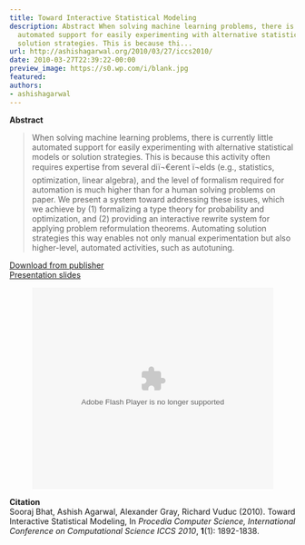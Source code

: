 ```yaml
---
title: Toward Interactive Statistical Modeling
description: Abstract When solving machine learning problems, there is currently little
  automated support for easily experimenting with alternative statistical models or
  solution strategies. This is because thi...
url: http://ashishagarwal.org/2010/03/27/iccs2010/
date: 2010-03-27T22:39:22-00:00
preview_image: https://s0.wp.com/i/blank.jpg
featured:
authors:
- ashishagarwal
---
```


<p><strong>Abstract</strong></p>
<blockquote><p>When solving machine learning problems, there is currently little automated support for easily experimenting with alternative statistical models or solution strategies. This is because this activity often requires expertise from several di&iuml;&not;&euro;erent &iuml;&not;&#129;elds (e.g., statistics, optimization, linear algebra), and the level of formalism required for automation is much higher than for a human solving problems on paper. We present a system toward addressing these issues, which we achieve by (1) formalizing a type theory for probability and optimization, and (2) providing an interactive rewrite system for applying problem reformulation theorems. Automating solution strategies this way enables not only manual experimentation but also higher-level, automated activities, such as autotuning.</p></blockquote>
<p><a href="http://dx.doi.org/10.1016/j.procs.2010.04.205" class="html">Download from publisher</a><br/>
<a href="http://ashishagarwal.org/wp-content/uploads/2010/06/ICCS_2010_Talk.pdf" class="pdf">Presentation slides</a></p>
<p></p><center>
<div style="width:425px"><object width="425" height="355"><param name="movie" value="http://static.slidesharecdn.com/swf/ssplayer2.swf?doc=iccs2010talk-101219124801-phpapp01&amp;rel=0&amp;stripped_title=iccs-2010-talk&amp;userName=agarwal1975"/><param name="allowFullScreen" value="true"/><param name="allowScriptAccess" value="always"/><embed name="__sse6242390" src="http://static.slidesharecdn.com/swf/ssplayer2.swf?doc=iccs2010talk-101219124801-phpapp01&amp;rel=0&amp;stripped_title=iccs-2010-talk&amp;userName=agarwal1975" type="application/x-shockwave-flash" allowscriptaccess="always" allowfullscreen="true" width="425" height="355"></embed></object></div>
<p></p></center>
<p><strong>Citation</strong><br/>
Sooraj Bhat, Ashish Agarwal, Alexander Gray, Richard Vuduc (2010). Toward Interactive Statistical Modeling, In <em>Procedia Computer Science, International Conference on Computational Science ICCS 2010</em>, <strong>1</strong>(1): 1892-1838.</p>

